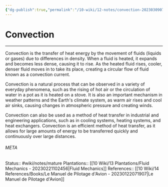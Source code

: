 ```yaml
---
{"dg-publish":true,"permalink":"/10-wiki/12-notes/convection-20230309074131/"}
---
```


# Convection
---
Convection is the transfer of heat energy by the movement of fluids (liquids or gases) due to differences in density. When a fluid is heated, it expands and becomes less dense, causing it to rise. As the heated fluid rises, cooler, denser fluid moves in to take its place, creating a circular flow of fluid known as a convection current.

Convection is a natural process that can be observed in a variety of everyday phenomena, such as the rising of hot air or the circulation of water in a pot as it is heated on a stove. It is also an important mechanism in weather patterns and the Earth's climate system, as warm air rises and cool air sinks, causing changes in atmospheric pressure and creating winds.

Convection can also be used as a method of heat transfer in industrial and engineering applications, such as in cooling systems, heating systems, and heat exchangers. Convection is an efficient method of heat transfer, as it allows for large amounts of energy to be transferred quickly and continuously over large distances.



###### META
Status:: #wiki/notes/mature 
Plantations:: [[10 Wiki/13 Plantations/Fluid Mechanics - 20230221102456\|Fluid Mechanics]]
References:: [[10 Wiki/14 References/Books/Le Manuel de Pilotage d'Avion - 20230122071907\|Le Manuel de Pilotage d'Avion]]
